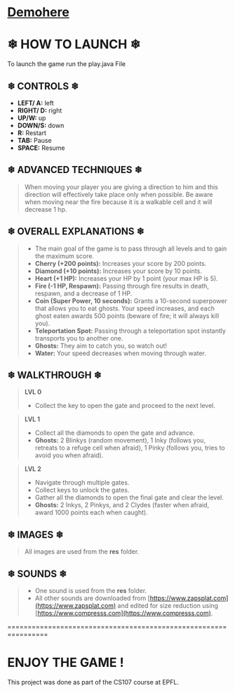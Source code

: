 # [Demohere](https://www.youtube.com/watch?v=doSPkqdf-5w)



# ❄ HOW TO LAUNCH ❄
To launch the game run the play.java File

## ❄ CONTROLS ❄ 
* **LEFT/ A:** left 
* **RIGHT/ D:** right 
* **UP/W:** up 
* **DOWN/S:** down 
* **R:** Restart
* **TAB:** Pause 
* **SPACE:** Resume

## ❄ ADVANCED TECHNIQUES ❄
> When moving your player you are giving a direction to him and this direction will effectively take place only when possible. Be aware when moving near the fire because it is a walkable cell and it will decrease 1 hp.

## ❄ OVERALL EXPLANATIONS ❄
> * The main goal of the game is to pass through all levels and to gain the maximum score.
> * **Cherry (+200 points):** Increases your score by 200 points.
> * **Diamond (+10 points):** Increases your score by 10 points.
> * **Heart (+1 HP):** Increases your HP by 1 point (your max HP is 5).
> * **Fire (-1 HP, Respawn):**  Passing through fire results in death, respawn, and a decrease of 1 HP.
> * **Coin (Super Power, 10 seconds):** Grants a 10-second superpower that allows you to eat ghosts. Your speed increases, and each ghost eaten awards 500 points (beware of fire; it will always kill you).
> * **Teleportation Spot:** Passing through a teleportation spot instantly transports you to another one.
> * **Ghosts:** They aim to catch you, so watch out!
> * **Water:** Your speed decreases when moving through water.

## ❄ WALKTHROUGH ❄

> **LVL 0**
> * Collect the key to open the gate and proceed to the next level.

> **LVL 1**
> * Collect all the diamonds to open the gate and advance.
> * **Ghosts:** 2 Blinkys (random movement), 1 Inky (follows you, retreats to a refuge cell when afraid), 1 Pinky (follows you, tries to avoid you when afraid). 

> **LVL 2**
> * Navigate through multiple gates.
> * Collect keys to unlock the gates.
> * Gather all the diamonds to open the final gate and clear the level.
> * **Ghosts:** 2 Inkys, 2 Pinkys, and 2 Clydes (faster when afraid, award 1000 points each when caught).

## ❄ IMAGES ❄
> All images are used from the **res** folder.

## ❄ SOUNDS ❄
> * One sound is used from the **res** folder.
> * All other sounds are downloaded from [https://www.zapsplat.com](https://www.zapsplat.com) and edited for size reduction using [https://www.compresss.com](https://www.compresss.com).

================================================================

ENJOY THE GAME ! 
================================================================


This project was done as part of the CS107 course at EPFL.
